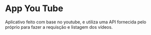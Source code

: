 # App You Tube

Aplicativo feito com base no youtube, e utiliza uma API fornecida pelo próprio para fazer a requisção e listagem dos vídeos.
